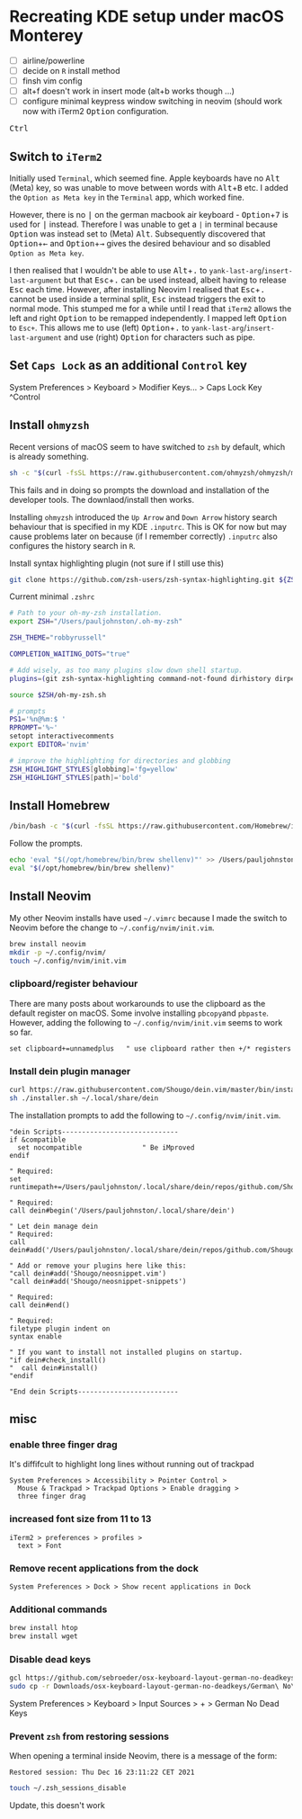 # Recreating KDE setup under macOS Monterey

- [ ] airline/powerline
- [ ] decide on `R` install method
- [ ] finsh vim config
- [ ] alt+f doesn't work in insert mode (alt+b works though ...)
- [ ] configure minimal keypress window switching in neovim (should work now with iTerm2 <kbd>Option</kbd> configuration.

<kbd>Ctrl</kbd>

 

## Switch to `iTerm2`

Initially used `Terminal`, which seemed fine. Apple keyboards have no <kbd>Alt</kbd> (Meta) key, so was unable to move between words with <kbd>Alt</kbd>+<kbd>B</kbd> etc. I added the `Option as Meta key` in the `Terminal` app, which worked fine. 

However, there is no <kbd>|</kbd> on the german macbook air keyboard - <kbd>Option</kbd>+<kbd>7</kbd> is used for <kbd>|</kbd> instead. Therefore I was unable to get a `|` in terminal because <kbd>Option</kbd> was instead set to (Meta) <kbd>Alt</kbd>. Subsequently discovered that <kbd>Option</kbd>+<kbd>&#8592;</kbd> and <kbd>Option</kbd>+<kbd>&#8594;</kbd> gives the desired behaviour and so disabled `Option as Meta key`.

I then realised that I wouldn't be able to use <kbd>Alt</kbd>+<kbd>.</kbd> to `yank-last-arg`/`insert-last-argument` but that <kbd>Esc</kbd>+<kbd>.</kbd> can be used instead, albeit having to release <kbd>Esc</kbd> each time. However, after installing Neovim I realised that <kbd>Esc</kbd>+<kbd>.</kbd> cannot be used inside a terminal split, <kbd>Esc</kbd> instead triggers the exit to normal mode. This stumped me for a while until I read that `iTerm2` allows the left and right <kbd>Option</kbd> to be remapped independently. I mapped left <kbd>Option</kbd> to `Esc+`. This allows me to use (left) <kbd>Option</kbd>+<kbd>.</kbd> to `yank-last-arg`/`insert-last-argument` and use (right) <kbd>Option</kbd> for characters such as pipe.

## Set `Caps Lock` as an additional `Control` key

System Preferences > Keyboard >
  Modifier Keys... > Caps Lock Key ^Control

## Install `ohmyzsh`

Recent versions of macOS seem to have switched to `zsh` by default, which is already something.

```sh
sh -c "$(curl -fsSL https://raw.githubusercontent.com/ohmyzsh/ohmyzsh/master/tools/install.sh)"
```

This fails and in doing so prompts the download and installation of the developer tools. The downlaod/install then works.

Installing `ohmyzsh` introduced the `Up Arrow` and `Down Arrow` history search behaviour that is specified in my KDE `.inputrc`. This is OK for now but may cause problems later on because (if I remember correctly) `.inputrc` also configures the history search in `R`. 

Install syntax highlighting plugin (not sure if I still use this)

```sh
git clone https://github.com/zsh-users/zsh-syntax-highlighting.git ${ZSH_CUSTOM:-~/.oh-my-zsh/custom}/plugins/zsh-syntax-highlighting
```

Current minimal `.zshrc`

```sh
# Path to your oh-my-zsh installation.
export ZSH="/Users/pauljohnston/.oh-my-zsh"

ZSH_THEME="robbyrussell"

COMPLETION_WAITING_DOTS="true"

# Add wisely, as too many plugins slow down shell startup.
plugins=(git zsh-syntax-highlighting command-not-found dirhistory dirpersist)

source $ZSH/oh-my-zsh.sh

# prompts
PS1='%n@%m:$ '
RPROMPT='%~'
setopt interactivecomments
export EDITOR='nvim'

# improve the highlighting for directories and globbing
ZSH_HIGHLIGHT_STYLES[globbing]='fg=yellow'
ZSH_HIGHLIGHT_STYLES[path]='bold'
```


## Install Homebrew

```sh
/bin/bash -c "$(curl -fsSL https://raw.githubusercontent.com/Homebrew/install/HEAD/install.sh)"
```

Follow the prompts.

```sh
echo 'eval "$(/opt/homebrew/bin/brew shellenv)"' >> /Users/pauljohnston/.zprofile
eval "$(/opt/homebrew/bin/brew shellenv)"
```

## Install Neovim

My other Neovim installs have used `~/.vimrc` because I made the switch to Neovim before the change to `~/.config/nvim/init.vim`.

```sh
brew install neovim
mkdir -p ~/.config/nvim/
touch ~/.config/nvim/init.vim
```

### clipboard/register behaviour

There are many posts about workarounds to use the clipboard as the default register on macOS. Some involve installing `pbcopy`and `pbpaste`. However, adding the following to `~/.config/nvim/init.vim` seems to work so far.

```
set clipboard+=unnamedplus   " use clipboard rather then +/* registers
```

### Install dein plugin manager

```sh
curl https://raw.githubusercontent.com/Shougo/dein.vim/master/bin/installer.sh > installer.sh
sh ./installer.sh ~/.local/share/dein
```

The installation prompts to add the following to `~/.config/nvim/init.vim`.

```
"dein Scripts-----------------------------
if &compatible
  set nocompatible               " Be iMproved
endif

" Required:
set runtimepath+=/Users/pauljohnston/.local/share/dein/repos/github.com/Shougo/dein.vim

" Required:
call dein#begin('/Users/pauljohnston/.local/share/dein')

" Let dein manage dein
" Required:
call dein#add('/Users/pauljohnston/.local/share/dein/repos/github.com/Shougo/dein.vim')

" Add or remove your plugins here like this:
"call dein#add('Shougo/neosnippet.vim')
"call dein#add('Shougo/neosnippet-snippets')

" Required:
call dein#end()

" Required:
filetype plugin indent on
syntax enable

" If you want to install not installed plugins on startup.
"if dein#check_install()
"  call dein#install()
"endif

"End dein Scripts-------------------------
```


## misc

### enable three finger drag

It's diffifcult to highlight long lines without running out of trackpad

```
System Preferences > Accessibility > Pointer Control >
  Mouse & Trackpad > Trackpad Options > Enable dragging >
  three finger drag
```

### increased font size from 11 to 13

```
iTerm2 > preferences > profiles >
  text > Font
```

### Remove recent applications from the dock

```
System Preferences > Dock > Show recent applications in Dock
```

### Additional commands

```sh
brew install htop
brew install wget
```

### Disable dead keys

```sh
gcl https://github.com/sebroeder/osx-keyboard-layout-german-no-deadkeys.git
sudo cp -r Downloads/osx-keyboard-layout-german-no-deadkeys/German\ No\ Deadkeys.bundle /Library/Keyboard\ Layouts
```

System Preferences > Keyboard > Input Sources > + > German No Dead Keys

### Prevent `zsh` from restoring sessions

When opening a terminal inside Neovim, there is a message of the form:

```
Restored session: Thu Dec 16 23:11:22 CET 2021
```

```sh
touch ~/.zsh_sessions_disable
```

Update, this doesn't work


